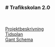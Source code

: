 <H3># Trafikskolan 2.0</H3> </br>
<br>
<a href="https://docs.google.com/document/d/1eMViV5i0J8z_8ImpSqNkx4I5Wwl5CyMB1kwDmhv5qcQ/edit?ts=56121e43">Projektbeskrivning <br>
<a href="https://docs.google.com/spreadsheets/d/1QIf6az3Twf4DYMvEhuuLyjTHcaK7fIGzKNA4_NTDOIs/edit#gid=0">Tidsplan</a> <br>
<a href="https://docs.google.com/spreadsheets/d/1lISgwMOCs1J_DcptijBQ-Ns-wX0m3Me3SlhR_S7VKd0/edit#gid=0">Gant Schema<a> <br>
